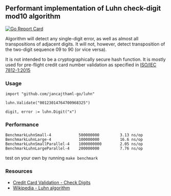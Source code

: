 ## Performant implementation of Luhn check-digit mod10 algorithm

[![Go Report Card](https://goreportcard.com/badge/jancajthaml-go/luhn)](https://goreportcard.com/report/jancajthaml-go/luhn)


Algorithm will detect any single-digit error, as well as almost all transpositions of adjacent digits. It will not, however, detect transposition of the two-digit sequence 09 to 90 (or vice versa).

It is not intended to be a cryptographically secure hash function. It is mostly used for pre-flight credit card number validation as specified in [ISO/IEC 7812-1:2015](http://www.iso.org/iso/catalogue_detail?csnumber=66011)

### Usage ###

```
import "github.com/jancajthaml-go/luhn"

luhn.Validate("00123014764700968325")

digit, error := luhn.Digit("x")
```

### Performance ###

```
BenchmarkLuhnSmall-4            500000000         3.13 ns/op
BenchmarkLuhnLarge-4            100000000         16.6 ns/op
BenchmarkLuhnSmallParallel-4    1000000000        2.05 ns/op
BenchmarkLuhnLargeParallel-4    200000000         7.76 ns/op
```

test on your own by running `make benchmark`

### Resources ###

* [Credit Card Validation - Check Digits](https://web.eecs.umich.edu/~bartlett/credit_card_number.html)
* [Wikipedia - Luhn algorithm](https://en.wikipedia.org/wiki/Luhn_algorithm)

